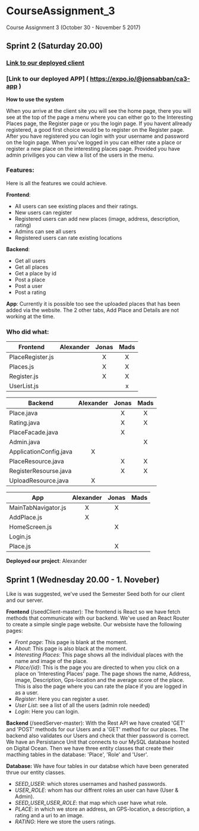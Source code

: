 # CourseAssignment_3
Course Assignment 3 (October 30 - November 5 2017)

## Sprint 2 (Saturday 20.00)
### [Link to our deployed client](https://ca3.cph-an178.dk/#/)
###  [Link to our deployed APP] ( https://expo.io/@jonsabban/ca3-app )

**How to use the system**

When you arrive at the client site you will see the home page, there you will see at the top of the page a menu where you can either go to the Interesting Places page, the Register page or you the login page. If you havent allready registered, a good first choice would be to register on the Register page. After you have registered you can login with your username and password on the login page. When you've logged in you can either rate a place or register a new place on the interesting places page. Provided you have admin priviliges you can view a list of the users in the menu.   

### Features:
Here is all the features we could achieve.

**Frontend**: 
- All users can see existing places and their ratings.
- New users can register
- Registered users can add new places (image, address, description, rating)
- Admins can see all users
- Registered users can rate existing locations

**Backend**:
- Get all users
- Get all places
- Get a place by id
- Post a place
- Post a user
- Post a rating

**App**:
Currently it is possible too see the uploaded places that has been added via the website.
The 2 other tabs, Add Place and Details are not working at the time.

### Who did what:

|Frontend         |Alexander|Jonas|Mads|
|-----------------|:-------:|:---:|:--:|
|PlaceRegister.js |         |  X  |  X |
|Places.js        |         |  X  |  X |
|Register.js      |         |  X  |  X |
|UserList.js      |         |     |  x |


|Backend                  |Alexander|Jonas|Mads|
|-------------------------|:-------:|:---:|:--:|
|Place.java               |         |  X  |  X |
|Rating.java              |         |  X  |  X |
|PlaceFacade.java         |         |  X  |    |
|Admin.java               |         |     |  X |
|ApplicationConfig.java   |    X    |     |    |
|PlaceResource.java       |         |  X  |  X |
|RegisterResourse.java    |         |  X  |  X |
|UploadResource.java      |    X    |     |    |

|App                |Alexander|Jonas|Mads|
|-------------------|:-------:|:---:|:--:|
|MainTabNavigator.js|    X    |  X  |    |
|AddPlace.js        |    X    |     |    |
|HomeScreen.js      |         |  X  |    |
|Login.js           |         |     |    |
|Place.js           |         |  X  |    |


**Deployed our project**: Alexander

## Sprint 1 (Wednesday 20.00 - 1. Noveber)
Like is was suggested, we've used the Semester Seed both for our client and our server.

**Frontend** (/seedClient-master): The frontend is React so we have fetch methods that communicate with our backend. We've used an React Router to create a simple single page website. Our websiste have the following pages:
- *Front page*: This page is blank at the moment.
- *About*: This page is also black at the moment.
- *Interesting Places*: This page shows all the individual places with the name and image of the place. 
- *Place/{id}*: This is the page you are directed to when you click on a place on 'Interesting Places' page. The page shows the name, Address, image, Description, Gps-location and the average score of the place. This is also the page where you can rate the place if you are logged in as a user.
- *Register*: Here you can register a user. 
- *User List*: see a list of all the users (admin role needed)
- *Login*: Here you can login. 


**Backend** (/seedServer-master): With the Rest API we have created 'GET' and 'POST' methods for our Users and a 'GET' method for our places. The backend also validates our Users and check that thier password is correct.     
We have an Persistance Unit that connects to our MySQL database hosted on Digital Ocean. Then we have three entity classes that create their macthing tables in the database: 'Place', 'Role' and 'User'.  

**Database:** We have four tables in our databse which have been generated thrue our entity classes. 
- *SEED_USER*: which stores usernames and hashed passwords. 
- *USER_ROLE*: whom has our diffrent roles an user can have (User & Admin). 
- *SEED_USER_USER_ROLE*: that map which user have what role. 
- *PLACE*: in which we store an address, an GPS-location, a description, a rating and a uri to an image.
- *RATING*: Here we store the users ratings.
